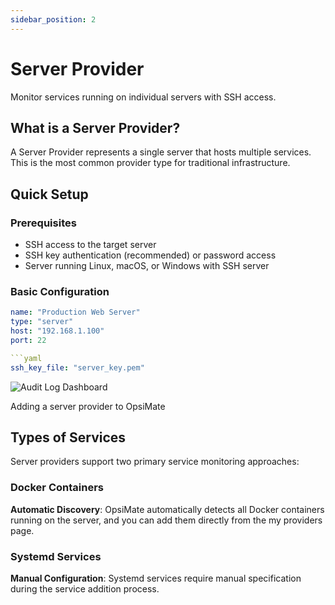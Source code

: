 ```yaml
---
sidebar_position: 2
---
```


# Server Provider

Monitor services running on individual servers with SSH access.

## What is a Server Provider?

A Server Provider represents a single server that hosts multiple services. This is the most common provider type for traditional infrastructure.

## Quick Setup

### Prerequisites
- SSH access to the target server
- SSH key authentication (recommended) or password access
- Server running Linux, macOS, or Windows with SSH server

### Basic Configuration

```yaml
name: "Production Web Server"
type: "server"
host: "192.168.1.100"
port: 22

```yaml
ssh_key_file: "server_key.pem"
```

<div style={{textAlign: 'center', margin: '20px 0'}}>
  <img src="/img/serverprovider.png" alt="Audit Log Dashboard" class="doc-image" />
  <p style={{fontSize: '14px', color: '#666', marginTop: '5px', fontStyle: 'italic'}}>Adding a server provider to OpsiMate</p>
</div>

## Types of Services

Server providers support two primary service monitoring approaches:

### Docker Containers

**Automatic Discovery**: OpsiMate automatically detects all Docker containers running on the server, and you can add them directly from the my providers page.

### Systemd Services

**Manual Configuration**: Systemd services require manual specification during the service addition process.
